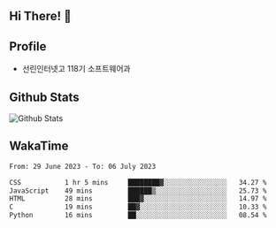 ## Hi There! 👋

## Profile

-   선린인터넷고 118기 소프트웨어과

## Github Stats

![Github Stats](https://github-readme-stats.vercel.app/api/top-langs/?username=NY0510&theme=tokyonight&hide_border=true&layout=compact)

## WakaTime

<!--START_SECTION:waka-->

```txt
From: 29 June 2023 - To: 06 July 2023

CSS           1 hr 5 mins     ████████▓░░░░░░░░░░░░░░░░   34.27 %
JavaScript    49 mins         ██████▒░░░░░░░░░░░░░░░░░░   25.73 %
HTML          28 mins         ███▓░░░░░░░░░░░░░░░░░░░░░   14.97 %
C             19 mins         ██▓░░░░░░░░░░░░░░░░░░░░░░   10.33 %
Python        16 mins         ██░░░░░░░░░░░░░░░░░░░░░░░   08.54 %
```

<!--END_SECTION:waka-->
